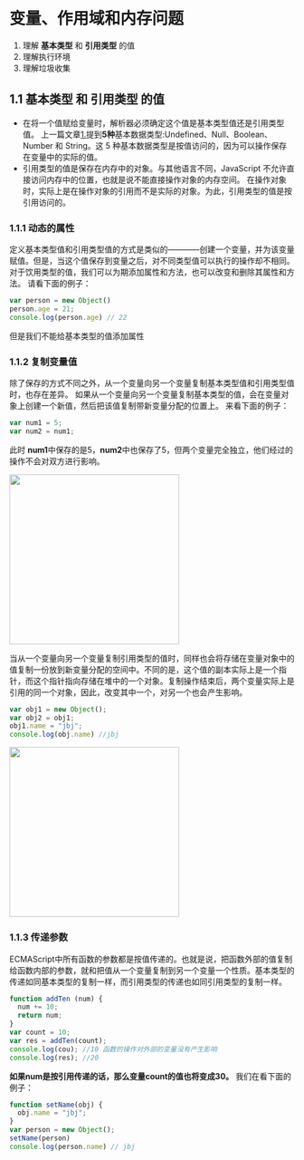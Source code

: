 # 变量、作用域和内存问题
 1. 理解 **基本类型** 和 **引用类型** 的值
 2. 理解执行环境
 3. 理解垃圾收集
 
 ## 1.1 基本类型 和 引用类型 的值
 
 - 在将一个值赋给变量时，解析器必须确定这个值是基本类型值还是引用类型值。
上一篇文章[1.]()提到**5种**基本数据类型:Undefined、Null、Boolean、Number 和 String。这 5 种基本数据类型是按值访问的，因为可以操作保存在变量中的实际的值。
 - 引用类型的值是保存在内存中的对象。与其他语言不同，JavaScript 不允许直接访问内存中的位置，也就是说不能直接操作对象的内存空间。
在操作对象时，实际上是在操作对象的引用而不是实际的对象。为此，引用类型的值是按引用访问的。

### 1.1.1 动态的属性
定义基本类型值和引用类型值的方式是类似的————创建一个变量，并为该变量赋值。但是，当这个值保存到变量之后，对不同类型值可以执行的操作却不相同。
对于饮用类型的值，我们可以为期添加属性和方法，也可以改变和删除其属性和方法。
请看下面的例子：
```js
var person = new Object()
person.age = 21;
console.log(person.age) // 22
```
但是我们不能给基本类型的值添加属性

### 1.1.2 复制变量值
除了保存的方式不同之外，从一个变量向另一个变量复制基本类型值和引用类型值时，也存在差异。
如果从一个变量向另一个变量复制基本类型的值，会在变量对象上创建一个新值，然后把该值复制带新变量分配的位置上。
来看下面的例子：
```js
var num1 = 5;
var num2 = num1;
```
此时 **num1**中保存的是5，**num2**中也保存了5，但两个变量完全独立，他们经过的操作不会对双方进行影响。

<img src="https://raw.githubusercontent.com/webbj97/summary/master/JS%E9%AB%98%E7%BA%A7%E7%A8%8B%E5%BA%8F%E8%AE%BE%E8%AE%A1%E4%B8%93%E9%A2%98/js-Image/2-1.jpg" alt="" width="300px">

当从一个变量向另一个变量复制引用类型的值时，同样也会将存储在变量对象中的值复制一份放到新变量分配的空间中。不同的是，这个值的副本实际上是一个指针，而这个指针指向存储在堆中的一个对象。复制操作结束后，两个变量实际上是引用的同一个对象，因此，改变其中一个，对另一个也会产生影响。
```js
var obj1 = new Object();
var obj2 = obj1;
obj1.name = "jbj";
console.log(obj.name) //jbj
```
<img src="https://raw.githubusercontent.com/webbj97/summary/master/JS%E9%AB%98%E7%BA%A7%E7%A8%8B%E5%BA%8F%E8%AE%BE%E8%AE%A1%E4%B8%93%E9%A2%98/js-Image/2-2.jpg" alt="" width="300px">

### 1.1.3 传递参数

ECMAScript中所有函数的参数都是按值传递的。也就是说，把函数外部的值复制给函数内部的参数，就和把值从一个变量复制到另一个变量一个性质。基本类型的传递如同基本类型的复制一样，而引用类型的传递也如同引用类型的复制一样。

```js
function addTen (num) {
  num += 10;
  return num;
}
var count = 10;
var res = addTen(count);
console.log(cou); //10 函数的操作对外部的变量没有产生影响
console.log(res); //20
```
**如果num是按引用传递的话，那么变量count的值也将变成30。**
我们在看下面的例子：
```js
function setName(obj) {
  obj.name = "jbj";
}
var person = new Object();
setName(person)
console.log(person.name) // jbj
```
